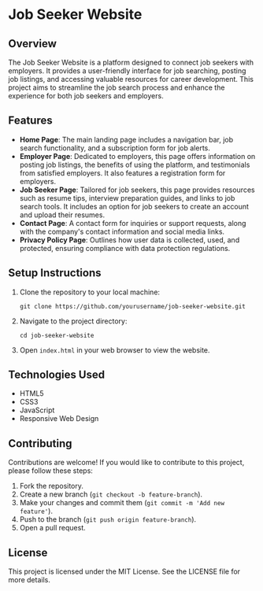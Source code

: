 # Job Seeker Website

## Overview
The Job Seeker Website is a platform designed to connect job seekers with employers. It provides a user-friendly interface for job searching, posting job listings, and accessing valuable resources for career development. This project aims to streamline the job search process and enhance the experience for both job seekers and employers.

## Features
- **Home Page**: The main landing page includes a navigation bar, job search functionality, and a subscription form for job alerts.
- **Employer Page**: Dedicated to employers, this page offers information on posting job listings, the benefits of using the platform, and testimonials from satisfied employers. It also features a registration form for employers.
- **Job Seeker Page**: Tailored for job seekers, this page provides resources such as resume tips, interview preparation guides, and links to job search tools. It includes an option for job seekers to create an account and upload their resumes.
- **Contact Page**: A contact form for inquiries or support requests, along with the company's contact information and social media links.
- **Privacy Policy Page**: Outlines how user data is collected, used, and protected, ensuring compliance with data protection regulations.

## Setup Instructions
1. Clone the repository to your local machine:
   ```
   git clone https://github.com/yourusername/job-seeker-website.git
   ```
2. Navigate to the project directory:
   ```
   cd job-seeker-website
   ```
3. Open `index.html` in your web browser to view the website.

## Technologies Used
- HTML5
- CSS3
- JavaScript
- Responsive Web Design

## Contributing
Contributions are welcome! If you would like to contribute to this project, please follow these steps:
1. Fork the repository.
2. Create a new branch (`git checkout -b feature-branch`).
3. Make your changes and commit them (`git commit -m 'Add new feature'`).
4. Push to the branch (`git push origin feature-branch`).
5. Open a pull request.

## License
This project is licensed under the MIT License. See the LICENSE file for more details.